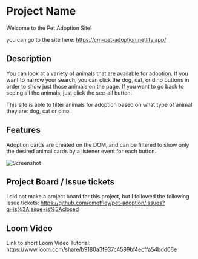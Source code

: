 # Project Name
Welcome to the Pet Adoption Site!

you can go to the site here:
https://cm-pet-adoption.netlify.app/

## Description
You can look at a variety of animals that are available for adoption. If you want to narrow your search, you can click the dog, cat, or dino buttons in order to show just those animals on the page. If you want to go back to seeing all the animals, just click the see-all button.

This site is able to filter animals for adoption based on what type of animal they are: dog, cat or dino.

## Features
Adoption cards are created on the DOM, and can be filtered to show only the desired animal cards by a listener event for each button.

![Screenshot](2021-02-02.png)
## Project Board / Issue tickets
I did not make a project board for this project, but I followed the following Issue tickets:
https://github.com/cmeffley/pet-adoption/issues?q=is%3Aissue+is%3Aclosed

## Loom Video
Link to short Loom Video Tutorial:
https://www.loom.com/share/b9180a3f937c4599bf4ecffa54bdd06e
